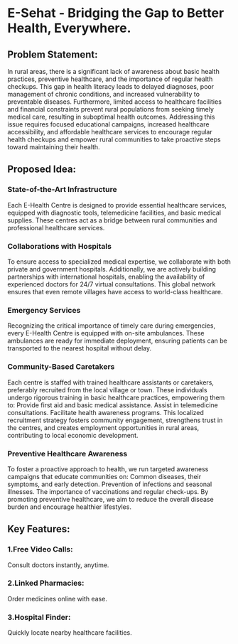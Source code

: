 # **E-Sehat - Bridging the Gap to Better Health, Everywhere.**

## Problem Statement:

In rural areas, there is a significant lack of awareness about basic health practices, preventive healthcare, and the importance of regular health checkups. This gap in health literacy leads to delayed diagnoses, poor management of chronic conditions, and increased vulnerability to preventable diseases. Furthermore, limited access to healthcare facilities and financial constraints prevent rural populations from seeking timely medical care, resulting in suboptimal health outcomes. Addressing this issue requires focused educational campaigns, increased healthcare accessibility, and affordable healthcare services to encourage regular health checkups and empower rural communities to take proactive steps toward maintaining their health.

## Proposed Idea:

### State-of-the-Art Infrastructure

Each E-Health Centre is designed to provide essential healthcare services, equipped with diagnostic tools, telemedicine facilities, and basic medical supplies. These centres act as a bridge between rural communities and professional healthcare services.

### Collaborations with Hospitals

To ensure access to specialized medical expertise, we collaborate with both private and government hospitals.
Additionally, we are actively building partnerships with international hospitals, enabling the availability of experienced doctors for 24/7 virtual consultations. This global network ensures that even remote villages have access to world-class healthcare.

### Emergency Services

Recognizing the critical importance of timely care during emergencies, every E-Health Centre is equipped with on-site ambulances. These ambulances are ready for immediate deployment, ensuring patients can be transported to the nearest hospital without delay.

### Community-Based Caretakers

Each centre is staffed with trained healthcare assistants or caretakers, preferably recruited from the local village or town. These individuals undergo rigorous training in basic healthcare practices, empowering them to:
Provide first aid and basic medical assistance.
Assist in telemedicine consultations.
Facilitate health awareness programs.
This localized recruitment strategy fosters community engagement, strengthens trust in the centres, and creates employment opportunities in rural areas, contributing to local economic development.

### Preventive Healthcare Awareness

To foster a proactive approach to health, we run targeted awareness campaigns that educate communities on:
Common diseases, their symptoms, and early detection.
Prevention of infections and seasonal illnesses.
The importance of vaccinations and regular check-ups.
By promoting preventive healthcare, we aim to reduce the overall disease burden and encourage healthier lifestyles.


## Key Features:

### 1.Free Video Calls: 

Consult doctors instantly, anytime.

### 2.Linked Pharmacies: 
Order medicines online with ease.

### 3.Hospital Finder: 
Quickly locate nearby healthcare facilities.








